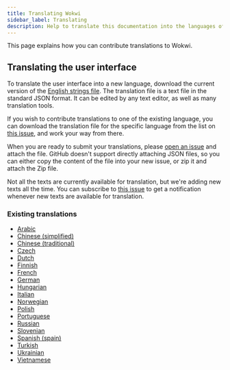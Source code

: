 ```yaml
---
title: Translating Wokwi
sidebar_label: Translating
description: Help to translate this documentation into the languages of the world.
---
```


This page explains how you can contribute translations to Wokwi.

## Translating the user interface

To translate the user interface into a new language, download the current version of the [English strings file](https://wokwi.com/api/i18n/en.json). The translation file is a text file in the standard JSON format. It can be edited by any text editor, as well as many translation tools.

If you wish to contribute translations to one of the existing language, you can download the translation file for the specific language from the list on [this issue](https://github.com/wokwi/wokwi-features/issues/221), and work your way from there.

When you are ready to submit your translations, please [open an issue](https://github.com/wokwi/wokwi-features/issues/new?assignees=&labels=enhancement&template=translation.md&title=) and attach the file. GitHub doesn't support directly attaching JSON files, so you can either copy the content of the file into your new issue, or zip it and attach the Zip file.

Not all the texts are currently available for translation, but we're adding new texts all the time. You can subscribe to [this issue](https://github.com/wokwi/wokwi-features/issues/221) to get a notification whenever new texts are available for translation.

### Existing translations

- [Arabic](https://wokwi.com/projects/new/esp32?lang=ar)
- [Chinese (simplified)](https://wokwi.com/projects/new/esp32?lang=zh)
- [Chinese (traditional)](https://wokwi.com/projects/new/esp32?lang=zh-Hant)
- [Czech](https://wokwi.com/projects/new/esp32?lang=cs)
- [Dutch](https://wokwi.com/projects/new/esp32?lang=nl)
- [Finnish](https://wokwi.com/projects/new/esp32?lang=fi)
- [French](https://wokwi.com/projects/new/esp32?lang=fr)
- [German](https://wokwi.com/projects/new/esp32?lang=de)
- [Hungarian](https://wokwi.com/projects/new/esp32?lang=hu)
- [Italian](https://wokwi.com/projects/new/esp32?lang=it)
- [Norwegian](https://wokwi.com/projects/new/esp32?lang=nb-NO)
- [Polish](https://wokwi.com/projects/new/esp32?lang=pl)
- [Portuguese](https://wokwi.com/projects/new/esp32?lang=pt-BR)
- [Russian](https://wokwi.com/projects/new/esp32?lang=ru)
- [Slovenian](https://wokwi.com/projects/new/esp32?lang=sl)
- [Spanish (spain)](https://wokwi.com/projects/new/esp32?lang=es-ES)
- [Turkish](https://wokwi.com/projects/new/esp32?lang=tr)
- [Ukrainian](https://wokwi.com/projects/new/esp32?lang=uk)
- [Vietnamese](https://wokwi.com/projects/new/esp32?lang=vi)
